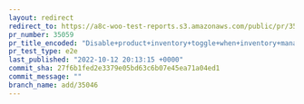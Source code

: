 ```yaml
---
layout: redirect
redirect_to: https://a8c-woo-test-reports.s3.amazonaws.com/public/pr/35059/e2e/index.html
pr_number: 35059
pr_title_encoded: "Disable+product+inventory+toggle+when+inventory+management+is+disabled"
pr_test_type: e2e
last_published: "2022-10-12 20:13:15 +0000"
commit_sha: 27f6b1fed2e3379e05bd63c6b07e45ea71a04ed1
commit_message: ""
branch_name: add/35046
---
```

